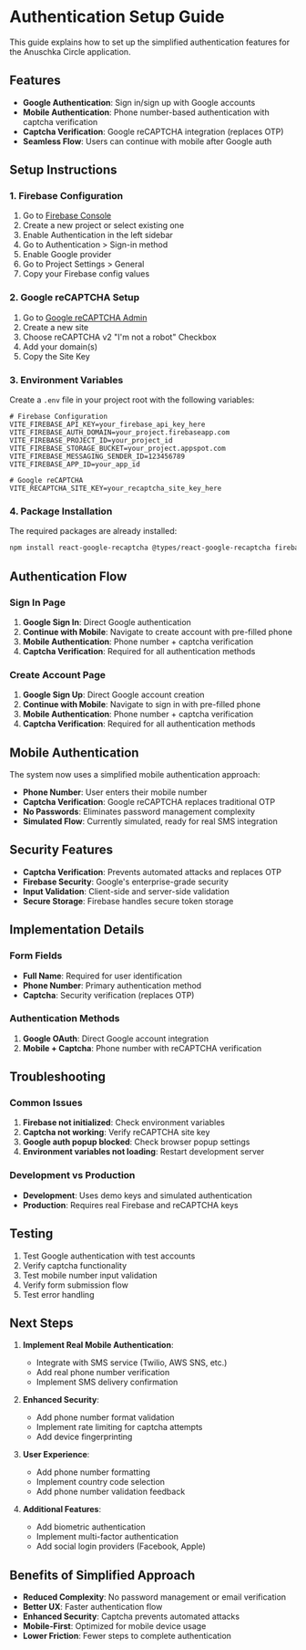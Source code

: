 # Authentication Setup Guide

This guide explains how to set up the simplified authentication features for the Anuschka Circle application.

## Features

- **Google Authentication**: Sign in/sign up with Google accounts
- **Mobile Authentication**: Phone number-based authentication with captcha verification
- **Captcha Verification**: Google reCAPTCHA integration (replaces OTP)
- **Seamless Flow**: Users can continue with mobile after Google auth

## Setup Instructions

### 1. Firebase Configuration

1. Go to [Firebase Console](https://console.firebase.google.com/)
2. Create a new project or select existing one
3. Enable Authentication in the left sidebar
4. Go to Authentication > Sign-in method
5. Enable Google provider
6. Go to Project Settings > General
7. Copy your Firebase config values

### 2. Google reCAPTCHA Setup

1. Go to [Google reCAPTCHA Admin](https://www.google.com/recaptcha/admin)
2. Create a new site
3. Choose reCAPTCHA v2 "I'm not a robot" Checkbox
4. Add your domain(s)
5. Copy the Site Key

### 3. Environment Variables

Create a `.env` file in your project root with the following variables:

```env
# Firebase Configuration
VITE_FIREBASE_API_KEY=your_firebase_api_key_here
VITE_FIREBASE_AUTH_DOMAIN=your_project.firebaseapp.com
VITE_FIREBASE_PROJECT_ID=your_project_id
VITE_FIREBASE_STORAGE_BUCKET=your_project.appspot.com
VITE_FIREBASE_MESSAGING_SENDER_ID=123456789
VITE_FIREBASE_APP_ID=your_app_id

# Google reCAPTCHA
VITE_RECAPTCHA_SITE_KEY=your_recaptcha_site_key_here
```

### 4. Package Installation

The required packages are already installed:

```bash
npm install react-google-recaptcha @types/react-google-recaptcha firebase
```

## Authentication Flow

### Sign In Page
1. **Google Sign In**: Direct Google authentication
2. **Continue with Mobile**: Navigate to create account with pre-filled phone
3. **Mobile Authentication**: Phone number + captcha verification
4. **Captcha Verification**: Required for all authentication methods

### Create Account Page
1. **Google Sign Up**: Direct Google account creation
2. **Continue with Mobile**: Navigate to sign in with pre-filled phone
3. **Mobile Authentication**: Phone number + captcha verification
4. **Captcha Verification**: Required for all authentication methods

## Mobile Authentication

The system now uses a simplified mobile authentication approach:

- **Phone Number**: User enters their mobile number
- **Captcha Verification**: Google reCAPTCHA replaces traditional OTP
- **No Passwords**: Eliminates password management complexity
- **Simulated Flow**: Currently simulated, ready for real SMS integration

## Security Features

- **Captcha Verification**: Prevents automated attacks and replaces OTP
- **Firebase Security**: Google's enterprise-grade security
- **Input Validation**: Client-side and server-side validation
- **Secure Storage**: Firebase handles secure token storage

## Implementation Details

### Form Fields
- **Full Name**: Required for user identification
- **Phone Number**: Primary authentication method
- **Captcha**: Security verification (replaces OTP)

### Authentication Methods
1. **Google OAuth**: Direct Google account integration
2. **Mobile + Captcha**: Phone number with reCAPTCHA verification

## Troubleshooting

### Common Issues

1. **Firebase not initialized**: Check environment variables
2. **Captcha not working**: Verify reCAPTCHA site key
3. **Google auth popup blocked**: Check browser popup settings
4. **Environment variables not loading**: Restart development server

### Development vs Production

- **Development**: Uses demo keys and simulated authentication
- **Production**: Requires real Firebase and reCAPTCHA keys

## Testing

1. Test Google authentication with test accounts
2. Verify captcha functionality
3. Test mobile number input validation
4. Verify form submission flow
5. Test error handling

## Next Steps

1. **Implement Real Mobile Authentication**:
   - Integrate with SMS service (Twilio, AWS SNS, etc.)
   - Add real phone number verification
   - Implement SMS delivery confirmation

2. **Enhanced Security**:
   - Add phone number format validation
   - Implement rate limiting for captcha attempts
   - Add device fingerprinting

3. **User Experience**:
   - Add phone number formatting
   - Implement country code selection
   - Add phone number validation feedback

4. **Additional Features**:
   - Add biometric authentication
   - Implement multi-factor authentication
   - Add social login providers (Facebook, Apple)

## Benefits of Simplified Approach

- **Reduced Complexity**: No password management or email verification
- **Better UX**: Faster authentication flow
- **Enhanced Security**: Captcha prevents automated attacks
- **Mobile-First**: Optimized for mobile device usage
- **Lower Friction**: Fewer steps to complete authentication
